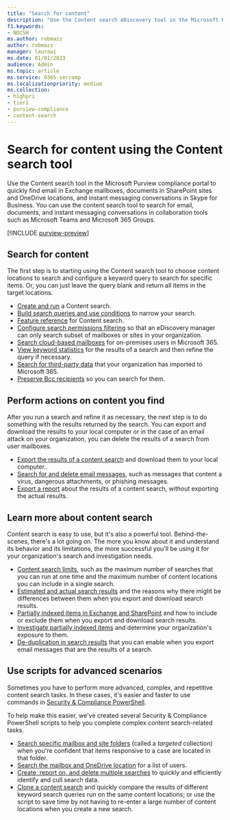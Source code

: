 ```yaml
---
title: "Search for content"
description: "Use the Content search eDiscovery tool in the Microsoft Purview compliance portal to quickly find email in Exchange mailboxes, documents in SharePoint sites and OneDrive locations, and instant messaging conversations in Skype for Business."
f1.keywords:
- NOCSH
ms.author: robmazz
author: robmazz
manager: laurawi
ms.date: 01/01/2023
audience: Admin
ms.topic: article
ms.service: O365-seccomp
ms.localizationpriority: medium
ms.collection:
- highpri 
- tier1
- purview-compliance
- content-search
---
```


# Search for content using the Content search tool

Use the Content search tool in the Microsoft Purview compliance portal to quickly find email in Exchange mailboxes, documents in SharePoint sites and OneDrive locations, and instant messaging conversations in Skype for Business. You can use the content search tool to search for email, documents, and instant messaging conversations in collaboration tools such as Microsoft Teams and Microsoft 365 Groups.
  
[!INCLUDE [purview-preview](../includes/purview-preview.md)]

## Search for content

The first step is to starting using the Content search tool to choose content locations to search and configure a keyword query to search for specific items. Or, you can just leave the query blank and return all items in the target locations.

- [Create and run](ediscovery-content-search.md) a Content search.
- [Build search queries and use conditions](ediscovery-keyword-queries-and-search-conditions.md) to narrow your search.
- [Feature reference](ediscovery-content-search-reference.md) for Content search.
- [Configure search permissions filtering](ediscovery-permissions-filtering-for-content-search.md) so that an eDiscovery manager can only search subset of mailboxes or sites in your organization.
- [Search cloud-based mailboxes](ediscovery-search-cloud-based-mailboxes-for-on-premises-users.md) for on-premises users in Microsoft 365.
- [View keyword statistics](ediscovery-view-keyword-statistics-for-content-search.md) for the results of a search and then refine the query if necessary.
- [Search for third-party data](use-content-search-to-search-third-party-data-that-was-imported.md) that your organization has imported to Microsoft 365.
- [Preserve Bcc recipients](/exchange/policy-and-compliance/holds/preserve-bcc-recipients-and-group-members) so you can search for them.

## Perform actions on content you find

After you run a search and refine it as necessary, the next step is to do something with the results returned by the search. You can export and download the results to your local computer or in the case of an email attack on your organization, you can delete the results of a search from user mailboxes.

- [Export the results of a content search](export-search-results.md) and download them to your local computer..
- [Search for and delete email messages](search-for-and-delete-messages-in-your-organization.md), such as messages that content a virus, dangerous attachments, or phishing messages.
- [Export a report](ediscovery-export-a-content-search-report.md) about the results of a content search, without exporting the actual results.

## Learn more about content search

Content search is easy to use, but it's also a powerful tool. Behind-the-scenes, there's a lot going on. The more you know about it and understand its behavior and its limitations, the more successful you'll be using it for your organization's search and investigation needs.
  
- [Content search limits](ediscovery-limits-for-content-search.md), such as the maximum number of searches that you can run at one time and the maximum number of content locations you can include in a single search.
- [Estimated and actual search results](ediscovery-differences-between-estimated-and-actual-search-results.md) and the reasons why there might be differences between them when you export and download search results.
- [Partially indexed items in Exchange and SharePoint](ediscovery-partially-indexed-items-in-content-search.md) and how to include or exclude them when you export and download search results.
- [Investigate partially indexed items](ediscovery-investigating-partially-indexed-items.md) and determine your organization's exposure to them.
- [De-duplication in search results](ediscovery-de-duplication-in-search-results.md) that you can enable when you export email messages that are the results of a search.

## Use scripts for advanced scenarios

Sometimes you have to perform more advanced, complex, and repetitive content search tasks. In these cases, it's easier and faster to use commands in [Security & Compliance PowerShell](/powershell/exchange/scc-powershell).

To help make this easier, we've created several Security & Compliance PowerShell scripts to help you complete complex content search-related tasks.

- [Search specific mailbox and site folders](use-content-search-for-targeted-collections.md) (called a  *targeted* collection) when you're confident that items responsive to a case are located in that folder.
- [Search the mailbox and OneDrive location](search-the-mailbox-and-onedrive-for-business-for-a-list-of-users.md) for a list of users.
- [Create, report on, and delete multiple searches](ediscovery-create-reports-and-delete-multiple-content-searches.md) to quickly and efficiently identify and cull search data.
- [Clone a content search](clone-a-content-search.md) and quickly compare the results of different keyword search queries run on the same content locations; or use the script to save time by not having to re-enter a large number of content locations when you create a new search.
